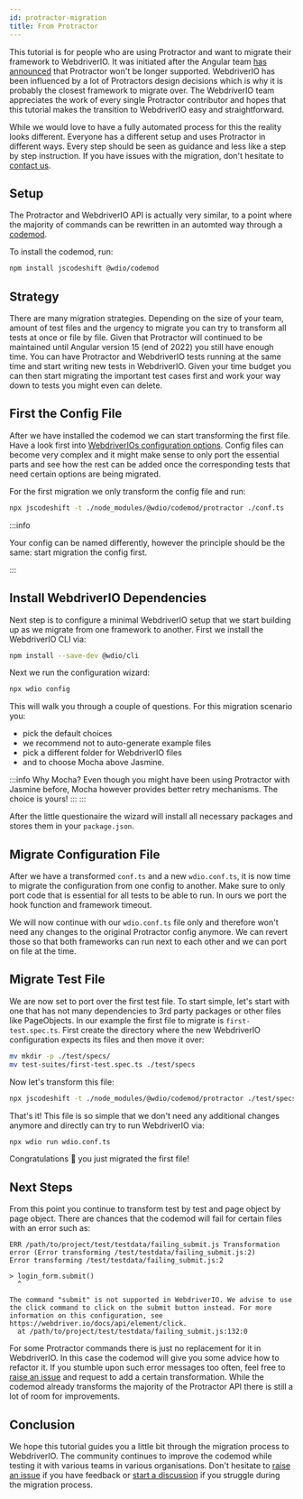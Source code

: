 ```yaml
---
id: protractor-migration
title: From Protractor
---
```


This tutorial is for people who are using Protractor and want to migrate their framework to WebdriverIO. It was initiated after the Angular team [has announced](https://github.com/angular/protractor/issues/5502) that Protractor won't be longer supported. WebdriverIO has been influenced by a lot of Protractors design decisions which is why it is probably the closest framework to migrate over. The WebdriverIO team appreciates the work of every single Protractor contributor and hopes that this tutorial makes the transition to WebdriverIO easy and straightforward.

While we would love to have a fully automated process for this the reality looks different. Everyone has a different setup and uses Protractor in different ways. Every step should be seen as guidance and less like a step by step instruction. If you have issues with the migration, don't hesitate to [contact us](https://github.com/webdriverio/codemod/discussions/new).

## Setup

The Protractor and WebdriverIO API is actually very similar, to a point where the majority of commands can be rewritten in an automted way through a [codemod](https://github.com/webdriverio/codemod).

To install the codemod, run:

```sh
npm install jscodeshift @wdio/codemod
```

## Strategy

There are many migration strategies. Depending on the size of your team, amount of test files and the urgency to migrate you can try to transform all tests at once or file by file. Given that Protractor will continued to be maintained until Angular version 15 (end of 2022) you still have enough time. You can have Protractor and WebdriverIO tests running at the same time and start writing new tests in WebdriverIO. Given your time budget you can then start migrating the important test cases first and work your way down to tests you might even can delete.

## First the Config File

After we have installed the codemod we can start transforming the first file. Have a look first into [WebdriverIOs configuration options](Configuration.md). Config files can become very complex and it might make sense to only port the essential parts and see how the rest can be added once the corresponding tests that need certain options are being migrated.

For the first migration we only transform the config file and run:

```sh
npx jscodeshift -t ./node_modules/@wdio/codemod/protractor ./conf.ts
```

:::info

 Your config can be named differently, however the principle should be the same: start migration the config first.

:::

## Install WebdriverIO Dependencies

Next step is to configure a minimal WebdriverIO setup that we start building up as we migrate from one framework to another. First we install the WebdriverIO CLI via:

```sh
npm install --save-dev @wdio/cli
```

Next we run the configuration wizard:

```sh
npx wdio config
```

This will walk you through a couple of questions. For this migration scenario you:
- pick the default choices
- we recommend not to auto-generate example files
- pick a different folder for WebdriverIO files
- and to choose Mocha above Jasmine.

:::info Why Mocha?
Even though you might have been using Protractor with Jasmine before, Mocha however provides better retry mechanisms. The choice is yours!
:::
:::

After the little questionaire the wizard will install all necessary packages and stores them in your `package.json`.

## Migrate Configuration File

After we have a transformed `conf.ts` and a new `wdio.conf.ts`, it is now time to migrate the configuration from one config to another. Make sure to only port code that is essential for all tests to be able to run. In ours we port the hook function and framework timeout.

We will now continue with our `wdio.conf.ts` file only and therefore won't need any changes to the original Protractor config anymore. We can revert those so that both frameworks can run next to each other and we can port on file at the time.

## Migrate Test File

We are now set to port over the first test file. To start simple, let's start with one that has not many dependencies to 3rd party packages or other files like PageObjects. In our example the first file to migrate is `first-test.spec.ts`. First create the directory where the new WebdriverIO configuration expects its files and then move it over:

```sh
mv mkdir -p ./test/specs/
mv test-suites/first-test.spec.ts ./test/specs
```

Now let's transform this file:

```sh
npx jscodeshift -t ./node_modules/@wdio/codemod/protractor ./test/specs/first-test.spec.ts
```

That's it! This file is so simple that we don't need any additional changes anymore and directly can try to run WebdriverIO via:

```sh
npx wdio run wdio.conf.ts
```

Congratulations 🥳 you just migrated the first file!

## Next Steps

From this point you continue to transform test by test and page object by page object. There are chances that the codemod will fail for certain files with an error such as:

```
ERR /path/to/project/test/testdata/failing_submit.js Transformation error (Error transforming /test/testdata/failing_submit.js:2)
Error transforming /test/testdata/failing_submit.js:2

> login_form.submit()
  ^

The command "submit" is not supported in WebdriverIO. We advise to use the click command to click on the submit button instead. For more information on this configuration, see https://webdriver.io/docs/api/element/click.
  at /path/to/project/test/testdata/failing_submit.js:132:0
```

For some Protractor commands there is just no replacement for it in WebdriverIO. In this case the codemod will give you some advice how to refactor it. If you stumble upon such error messages too often, feel free to [raise an issue](https://github.com/webdriverio/codemod/issues/new) and request to add a certain transformation. While the codemod already transforms the majority of the Protractor API there is still a lot of room for improvements.

## Conclusion

We hope this tutorial guides you a little bit through the migration process to WebdriverIO. The community continues to improve the codemod while testing it with various teams in various organisations. Don't hesitate to [raise an issue](https://github.com/webdriverio/codemod/issues/new) if you have feedback or [start a discussion](https://github.com/webdriverio/codemod/discussions/new) if you struggle during the migration process.
